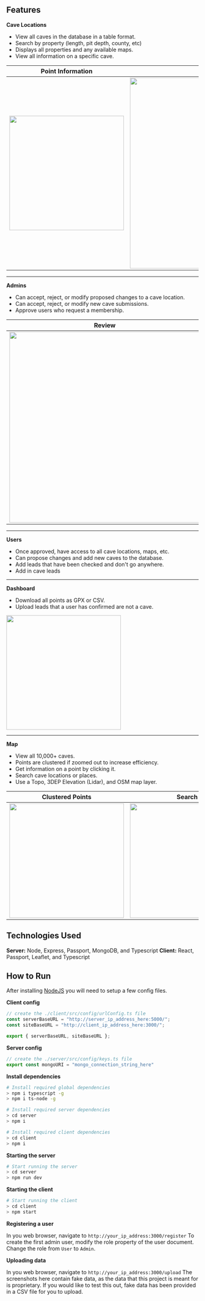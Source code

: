 ## Features
**Cave Locations**
* View all caves in the database in a table format.
* Search by property (length, pit depth, county, etc)
* Displays all properties and any available maps.
* View all information on a specific cave.


| Point Information | Point Table |
|--|--|
| <img width="300" src="https://i.imgur.com/WBpzp0j.png"/> | <img width="500" src="https://i.imgur.com/fepNNMb.png"/> |	
---
**Admins**
* Can accept, reject, or modify proposed changes to a cave location.
* Can accept, reject, or modify new cave submissions.
* Approve users who request a membership.

| Review | Approve/Reject |
|--|--|
| <img src="https://i.imgur.com/Zim5lsN.png" width="500"/> | <img src="https://i.imgur.com/ZhKDpsU.png" width="300"/> |


---
**Users**
* Once approved, have access to all cave locations, maps, etc.
* Can propose changes and add new caves to the database.
* Add leads that have been checked and don't go anywhere.
* Add in cave leads
---
**Dashboard**
* Download all points as GPX or CSV.
* Upload leads that a user has confirmed are not a cave.

<img src="https://i.imgur.com/sg3cgFX.png" width="300"/>

---
**Map**
  * View all 10,000+ caves.
  * Points are clustered if zoomed out to increase efficiency.
  * Get information on a point by clicking it.
  * Search cave locations or places.
  * Use a Topo, 3DEP Elevation (Lidar), and OSM map layer.

| Clustered Points | Search | Dead Leads |
|--|--|--|
| <img src="https://i.imgur.com/mWHJap4.jpg" width="300"/> | <img src="https://i.imgur.com/C0lbsp2.png" width="300"/> | <img src="https://i.imgur.com/X5zcHAc.png" width="300"/> |
## Technologies Used
**Server:** Node, Express, Passport, MongoDB, and Typescript
**Client:** React, Passport, Leaflet, and Typescript

## How to Run
After installing [NodeJS](https://nodejs.org/en/download/) you will need to setup a few config files.

**Client config**

```typescript
// create the ./client/src/config/urlConfig.ts file
const serverBaseURL = "http://server_ip_address_here:5000/";
const siteBaseURL = "http://client_ip_address_here:3000/";

export { serverBaseURL, siteBaseURL };
```
**Server config**

```typescript
// create the ./server/src/config/keys.ts file
export const mongoURI = "mongo_connection_string_here"
```
**Install dependencies**
```bash
# Install required global dependencies
> npm i typescript -g
> npm i ts-node -g

# Install required server dependencies
> cd server
> npm i

# Install required client dependencies
> cd client
> npm i
```
**Starting the server**
``` bash
# Start running the server
> cd server
> npm run dev
```
**Starting the client**
```bash
# Start running the client
> cd client
> npm start
```

**Registering a user**

In you web browser, navigate to `http://your_ip_address:3000/register`
To create the first admin user, modify the role property of the user document. Change the role from `User` to `Admin`.

**Uploading data**

In you web browser, navigate to `http://your_ip_address:3000/upload`
The screenshots here contain fake data, as the data that this project is meant for is proprietary. If you would like to test this out, fake data has been provided in a CSV file for you to upload.
